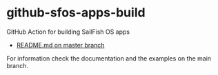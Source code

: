 # github-sfos-apps-build

GitHub Action for building SailFish OS apps

* [README.md on master branch](https://github.com/robang74/github-sfos-apps-build/blob/master/README.md)

For information check the documentation and the examples on the main branch.
